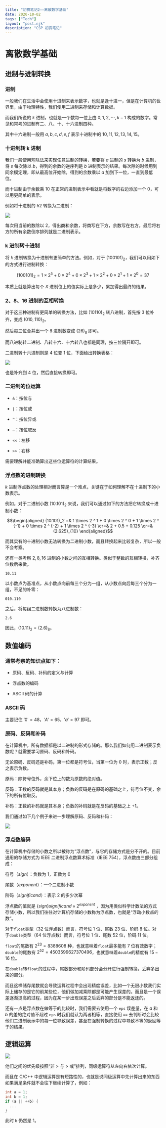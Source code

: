 ```yaml
---
title: "初赛笔记2——离散数学基础"
date: 2020-10-02
tags: ["Tech"]
layout: "post.njk"
description: "CSP 初赛笔记"
---
```


# 离散数学基础

## 进制与进制转换

### 进制

一般我们在生活中会使用十进制来表示数字，也就是逢十进一，但是在计算机的世界里，由于物理特性，我们使用二进制来存储和计算数据。

而我们所说的 $k$ 进制，也就是一个数每一位上由 $0,1,2,⋯,k−1$ 构成的数字。常见和常考的进制有二、八、十、十六进制四种。

其中十六进制一般用 $a,b,c,d,e,f$ 表示十进制中的 $10,11,12,13,14,15$。

### 十进制转 k 进制

我们一般使用短除法来实现任意进制的转换，若要将 $a$ 进制的 $s$ 转换为 $b$ 进制，将 $s$ 每次除以 $b$，得到的余数的逆序列是 $b$ 进制表示的结果。每次除的时候用到同余模定理，即从最高位开始除，得到的余数乘以 $a$ 加到下一位，一直到最低位。

而十进制由于余数乘 $10$ 在正常的进制表示中看就是将数字的右边添加一个 $0$，可以用更简单的表示。

例如将十进制的 $52$ 转换为二进制：

![](https://res.jisuanke.com/img/upload/20180920/79a8193a566b74a038eecf7002bd6ddf2f77d2f9.png)

每次用当前的数除以 $2$，得出商和余数，将商写在下方，余数写在右方。最后将右方的所有余数倒序排列就是二进制表示。

### k 进制转十进制

将 $k$ 进制转换为十进制有更简单的方法。例如，对于 $(100101)_2$，我们可以用如下的方式进行进制转换：

$$(100101)_2=1×2^5+0×2^4+0×2^3+1×2^2+0×2^1+1×2^0=37$$

本质上就是算出每个 $X$ 进制位上的值实际上是多少，累加得出最终的结果。

### 2、8、16 进制的互相转换

对于这三种进制有更简单的转换方法，比如 $(10110)_2$ 转八进制，首先按 $3$ 位补齐，变成 $(010,110)_2$。

然后每三位合并出一个 8 进制数变成 $(26)_8$ 即可。

而八进制转二进制、八转十六、十六转八也都是同理，按三位隔开即可。

二进制转十六进制则是 $4$ 位变 $1$ 位，下面给出转换表格：

![](https://res.jisuanke.com/img/upload/64f4b498a7681449adbeb7af88ad82264e178633.jpeg)

也是补齐到 $4$ 位，然后直接转换即可。

### 二进制的位运算

- `&`：按位与

- `|`：按位或

- `^`：按位异或

- `~`：按位取反

- `<<`：左移

- `>>`：右移

需要理解并能准确算出这些位运算符的计算结果。

### 浮点数的进制转换

$k$ 进制浮点数的处理相对而言算是一个难点，关键在于如何理解不在十进制下的小数表示。

例如，对于二进制小数 $(10.101)_2$ 来说，我们可以通过如下的方法把它转换成十进制小数：

$$\begin{aligned} (10.101)_2 =& 1 \times 2 ^ 1 + 0 \times 2 ^ 0 + 1 \times 2 ^ {-1} + 0 \times 2 ^ {-2} + 1 \times 2 ^ {-3} \cr=& 2 + 0.5 + 0.125 \cr=& (2.625)_{10} \end{aligned}$$

而其实有的十进制小数无法转换为二进制小数，而且转换起来比较复杂，所以一般不会考察。

还有一类考察 $2,8,16$ 进制的小数之间的互相转换。类似于整数的互相转换，补齐位数后来做。

```
10.11
```

以小数点为基准点，从小数点向前每三个分为一组，从小数点向后每三个分为一组，不足的补零：

```
010.110
```

之后，将每组二进制数转换为八进制数：

```
2.6
```

因此，$(10.11)_2 = (2.6)_8$。

## 数值编码

### 通常考察的知识点如下：

- 原码、反码、补码的定义与计算

- 浮点数的编码

- ASCII 码的计算

### ASCII 码

主要记住 $'0'=48$，$'A'=65$，$'a' = 97$ 即可。

### 原码、反码和补码

在计算机中，所有数据都是以二进制的形式存储的。那么我们如何用二进制表示负数呢？就需要学习原码、反码和补码。

无论原码、反码还是补码，第一位都是符号位，当第一位为 $0$ 时，表示正数；反之表示负数。

原码：除符号位外，余下位上的数为原数的绝对值。

反码：正数的反码就是其本身；负数的反码是在原码的基础之上，符号位不变，余下的所有位取反。

补码：正数的补码就是其本身；负数的补码就是在反码的基础之上 $+1$。

我们通过如下几个例子来进一步理解原码、反码和补码：

![](https://res.jisuanke.com/img/upload/7451b986aee8b5703589d841daa404198d37b019.jpeg)

### 浮点数编码

在计算机中存储的小数之所以被称为“浮点数”，与它的存储方式是分不开的。目前通用的存储方式为 IEEE 二进制浮点数算术标准（IEEE 754），浮点数由三部分组成：

符号（$sign$）：负数为 $1$，正数为 $0$

尾数（$exponent$）：一个二进制小数

阶码（$significand$）：表示 $2$ 的多少次幂

浮点数的值就是 $\{sign\}significand × 2 ^ {exponent}$
，因为用类似科学计数法的方式存储小数，所以我们往往对计算机存储的小数称为浮点数，也就是“浮动小数点的数”。

对于`float`类型（32 位浮点数）而言，符号位 $1$ 位、尾数 $23$ 位、阶码 $8$ 位。对于`double`类型（64 位浮点数）而言，符号位 $1$ 位、尾数 $52$ 位，阶码 $11$ 位。

`float`的尾数有 $2^{23}=8388608$ 种，也就意味着`float`最多能有 $7$ 位有效数字；`double`的尾数有 $2^{52}=4503599627370496$，也就意味着`double`的精度有 $15-16$ 位。

在`double`转`float`的过程中，尾数部分和阶码部分会分开进行强制转换，丢弃多出来的部分。

而且这样储存尾数就会导致运算过程中会出现精度误差，比如一个无限小数我们实际上储存的是它的前某些位，他们做加减乘除都是可能产生误差的。而且是一个误差逐渐提高的过程，因为在某一步出现误差之后丢弃的部分是不能返还的。

还有一点是浮点数在做等于的比较时，我们需要去使用一个 `eps` 误差量，在 $a$ 和 $b$ 的差的绝对值不超过 `eps` 时我们就认为两者相等，直接使用 `==` 去判断时会比较他们二进制表示中的每一位导致误差，甚至在强制转换的过程中导致不等的返回等于的结果。

## 逻辑运算

![](https://res.jisuanke.com/img/upload/ede4a94cbdaed00c67567b6c7954e66e27dd8c92.jpeg)

他们之间的优先级按照“非 > 与 > 或”排列，同级运算符从左向右依次计算。

而且在 C/C++ 中逻辑运算是有短路性的，也就是说同级运算中先计算出来的东西如果满足条件就不会往下继续计算了，例如：

```cpp
int a = 1;
int b = 1;
if (a || ++b) {
  ...
}
```

此时 `b` 仍然是 $1$。